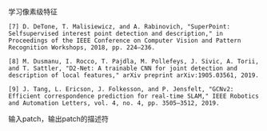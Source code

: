 学习像素级特征

    [7] D. DeTone, T. Malisiewicz, and A. Rabinovich, "SuperPoint: Selfsupervised interest point detection and description," in Proceedings of the IEEE Conference on Computer Vision and Pattern Recognition Workshops, 2018, pp. 224–236. 

    [8] M. Dusmanu, I. Rocco, T. Pajdla, M. Pollefeys, J. Sivic, A. Torii, and T. Sattler, "D2-Net: A trainable CNN for joint detection and description of local features," arXiv preprint arXiv:1905.03561, 2019. 

    [9] J. Tang, L. Ericson, J. Folkesson, and P. Jensfelt, "GCNv2: Efficient correspondence prediction for real-time SLAM," IEEE Robotics and Automation Letters, vol. 4, no. 4, pp. 3505–3512, 2019.

输入patch，输出patch的描述符